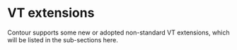 # VT extensions

Contour supports some new or adopted non-standard VT extensions, which will be listed in the sub-sections here.
